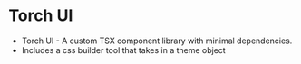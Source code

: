 # Torch UI

- Torch UI - A custom TSX component library with minimal dependencies.
- Includes a css builder tool that takes in a theme object